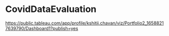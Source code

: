 # CovidDataEvaluation

https://public.tableau.com/app/profile/kshitij.chavan/viz/Portfolio2_16588217639790/Dashboard1?publish=yes
